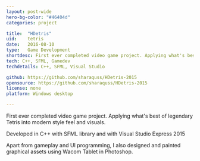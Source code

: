 ```yaml
---
layout: post-wide
hero-bg-color: "#46404d"
categories: project

title:  "HDetris"
uid:    tetris
date:   2016-08-10
type:   Game Development
shortdesc: First ever completed video game project. Applying what's best of legendary Tetris into modern style feel and visuals. In 1080p, 60fps.
tech: C++, SFML, Gamedev
techdetails: C++, SFML, Visual Studio

github: https://github.com/sharaquss/HDetris-2015
opensource: https://github.com/sharaquss/HDetris-2015
license: none
platform: Windows desktop

---
```

<p> First ever completed video game project. Applying what's best of legendary Tetris into modern style feel and visuals.  <p>

<p> Developed in C++ with SFML library and with Visual Studio Express 2015</p>

<p> Apart from gameplay and UI programming, I also designed and painted graphical assets using Wacom Tablet in Photoshop.</p>
